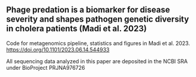 ## Phage predation is a biomarker for disease severity and shapes pathogen genetic diversity in cholera patients (Madi et al. 2023)

Code for metagenomics pipeline, statistics and figures in Madi et al. 2023. 
https://doi.org/10.1101/2023.06.14.544933

All sequencing data analyzed in this paper are deposited in the NCBI SRA under BioProject PRJNA976726 


